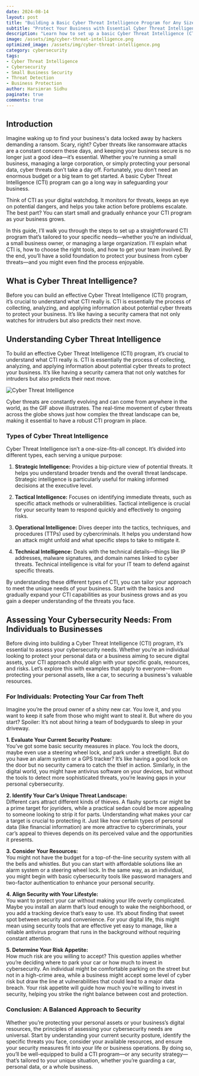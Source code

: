```yaml
---
date: 2024-08-14
layout: post
title: "Building a Basic Cyber Threat Intelligence Program for Any Size Business"
subtitle: "Protect Your Business with Essential Cyber Threat Intelligence"
description: "Learn how to set up a basic Cyber Threat Intelligence (CTI) program for your business, regardless of its size. This guide covers the essentials, from understanding CTI to choosing the right tools and getting your team on board."
image: /assets/img/cyber-threat-intelligence.png
optimized_image: /assets/img/cyber-threat-intelligence.png
category: cybersecurity
tags:
- Cyber Threat Intelligence
- Cybersecurity
- Small Business Security
- Threat Detection
- Business Protection
author: Harsimran Sidhu
paginate: true
comments: true
---
```


## Introduction

Imagine waking up to find your business's data locked away by hackers demanding a ransom. Scary, right? Cyber threats like ransomware attacks are a constant concern these days, and keeping your business secure is no longer just a good idea—it’s essential. Whether you’re running a small business, managing a large corporation, or simply protecting your personal data, cyber threats don’t take a day off. Fortunately, you don’t need an enormous budget or a big team to get started. A basic Cyber Threat Intelligence (CTI) program can go a long way in safeguarding your business.

Think of CTI as your digital watchdog. It monitors for threats, keeps an eye on potential dangers, and helps you take action before problems escalate. The best part? You can start small and gradually enhance your CTI program as your business grows.

In this guide, I’ll walk you through the steps to set up a straightforward CTI program that’s tailored to your specific needs—whether you’re an individual, a small business owner, or managing a large organization. I’ll explain what CTI is, how to choose the right tools, and how to get your team involved. By the end, you’ll have a solid foundation to protect your business from cyber threats—and you might even find the process enjoyable.

## What is Cyber Threat Intelligence?

Before you can build an effective Cyber Threat Intelligence (CTI) program, it’s crucial to understand what CTI really is. CTI is essentially the process of collecting, analyzing, and applying information about potential cyber threats to protect your business. It’s like having a security camera that not only watches for intruders but also predicts their next move.

## Understanding Cyber Threat Intelligence

To build an effective Cyber Threat Intelligence (CTI) program, it’s crucial to understand what CTI really is. CTI is essentially the process of collecting, analyzing, and applying information about potential cyber threats to protect your business. It’s like having a security camera that not only watches for intruders but also predicts their next move.

<img src="https://media.giphy.com/media/ELham0Mveox9e/giphy.gif" alt="Cyber Threat Intelligence" style="max-width:100%; height:auto;">

Cyber threats are constantly evolving and can come from anywhere in the world, as the GIF above illustrates. The real-time movement of cyber threats across the globe shows just how complex the threat landscape can be, making it essential to have a robust CTI program in place.

### Types of Cyber Threat Intelligence

Cyber Threat Intelligence isn’t a one-size-fits-all concept. It’s divided into different types, each serving a unique purpose:

1. **Strategic Intelligence:** Provides a big-picture view of potential threats. It helps you understand broader trends and the overall threat landscape. Strategic intelligence is particularly useful for making informed decisions at the executive level.

2. **Tactical Intelligence:** Focuses on identifying immediate threats, such as specific attack methods or vulnerabilities. Tactical intelligence is crucial for your security team to respond quickly and effectively to ongoing risks.

3. **Operational Intelligence:** Dives deeper into the tactics, techniques, and procedures (TTPs) used by cybercriminals. It helps you understand how an attack might unfold and what specific steps to take to mitigate it.

4. **Technical Intelligence:** Deals with the technical details—things like IP addresses, malware signatures, and domain names linked to cyber threats. Technical intelligence is vital for your IT team to defend against specific threats.

By understanding these different types of CTI, you can tailor your approach to meet the unique needs of your business. Start with the basics and gradually expand your CTI capabilities as your business grows and as you gain a deeper understanding of the threats you face.

## Assessing Your Cybersecurity Needs: From Individuals to Businesses

Before diving into building a Cyber Threat Intelligence (CTI) program, it’s essential to assess your cybersecurity needs. Whether you’re an individual looking to protect your personal data or a business aiming to secure digital assets, your CTI approach should align with your specific goals, resources, and risks. Let’s explore this with examples that apply to everyone—from protecting your personal assets, like a car, to securing a business's valuable resources.

### For Individuals: Protecting Your Car from Theft

Imagine you’re the proud owner of a shiny new car. You love it, and you want to keep it safe from those who might want to steal it. But where do you start? Spoiler: It’s not about hiring a team of bodyguards to sleep in your driveway.

**1. Evaluate Your Current Security Posture:**  
You’ve got some basic security measures in place. You lock the doors, maybe even use a steering wheel lock, and park under a streetlight. But do you have an alarm system or a GPS tracker? It’s like having a good lock on the door but no security camera to catch the thief in action. Similarly, in the digital world, you might have antivirus software on your devices, but without the tools to detect more sophisticated threats, you’re leaving gaps in your personal cybersecurity.

**2. Identify Your Car’s Unique Threat Landscape:**  
Different cars attract different kinds of thieves. A flashy sports car might be a prime target for joyriders, while a practical sedan could be more appealing to someone looking to strip it for parts. Understanding what makes your car a target is crucial to protecting it. Just like how certain types of personal data (like financial information) are more attractive to cybercriminals, your car’s appeal to thieves depends on its perceived value and the opportunities it presents.

**3. Consider Your Resources:**  
You might not have the budget for a top-of-the-line security system with all the bells and whistles. But you can start with affordable solutions like an alarm system or a steering wheel lock. In the same way, as an individual, you might begin with basic cybersecurity tools like password managers and two-factor authentication to enhance your personal security.

**4. Align Security with Your Lifestyle:**  
You want to protect your car without making your life overly complicated. Maybe you install an alarm that’s loud enough to wake the neighborhood, or you add a tracking device that’s easy to use. It’s about finding that sweet spot between security and convenience. For your digital life, this might mean using security tools that are effective yet easy to manage, like a reliable antivirus program that runs in the background without requiring constant attention.

**5. Determine Your Risk Appetite:**  
How much risk are you willing to accept? This question applies whether you’re deciding where to park your car or how much to invest in cybersecurity. An individual might be comfortable parking on the street but not in a high-crime area, while a business might accept some level of cyber risk but draw the line at vulnerabilities that could lead to a major data breach. Your risk appetite will guide how much you’re willing to invest in security, helping you strike the right balance between cost and protection.

### Conclusion: A Balanced Approach to Security

Whether you’re protecting your personal assets or your business’s digital resources, the principles of assessing your cybersecurity needs are universal. Start by understanding your current security posture, identify the specific threats you face, consider your available resources, and ensure your security measures fit into your life or business operations. By doing so, you’ll be well-equipped to build a CTI program—or any security strategy—that’s tailored to your unique situation, whether you’re guarding a car, personal data, or a whole business.
